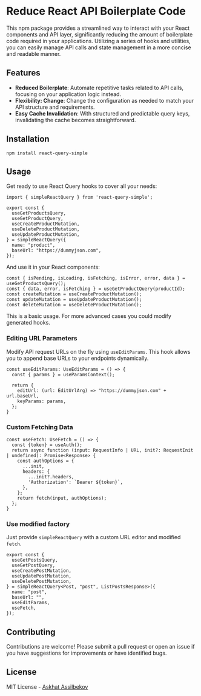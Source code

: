# Reduce React API Boilerplate Code

This npm package provides a streamlined way to interact with your React components and API layer, significantly reducing the amount of boilerplate code required in your applications. Utilizing a series of hooks and utilities, you can easily manage API calls and state management in a more concise and readable manner.

## Features
- **Reduced Boilerplate**: Automate repetitive tasks related to API calls, focusing on your application logic instead.
- **Flexibility: Change**: Change the configuration as needed to match your API structure and requirements.
- **Easy Cache Invalidation**: With structured and predictable query keys, invalidating the cache becomes straightforward.

## Installation

```
npm install react-query-simple
```

## Usage

Get ready to use React Query hooks to cover all your needs:

```
import { simpleReactQuery } from 'react-query-simple';

export const {
  useGetProductsQuery,
  useGetProductQuery,
  useCreateProductMutation,
  useDeleteProductMutation,
  useUpdateProductMutation,
} = simpleReactQuery({
  name: "product",
  baseUrl: "https://dummyjson.com",
});
```

And use it in your React components:

```
const { isPending, isLoading, isFetching, isError, error, data } = useGetProductsQuery();
const { data, error, isFetching } = useGetProductQuery(productId);
const createMutation = useCreateProductMutation();
const updateMutation = useUpdateProductMutation();
const deleteMutation = useDeleteProductMutation();
```

This is a basic usage. For more advanced cases you could modify generated hooks.

### Editing URL Parameters

Modify API request URLs on the fly using `useEditParams`. This hook allows you to append base URLs to your endpoints dynamically.
```
const useEditParams: UseEditParams = () => {
  const { params } = useParamsContext();

  return {
    editUrl: (url: EditUrlArg) => "https://dummyjson.com" + url.baseUrl,
    keyParams: params,
  };
}
```

### Custom Fetching Data

```
const useFetch: UseFetch = () => {
  const {token} = useAuth();
  return async function (input: RequestInfo | URL, init?: RequestInit | undefined): Promise<Response> {
    const authOptions = {
      ...init,
      headers: {
        ...init?.headers,
        'Authorization': `Bearer ${token}`,
      },
    };
    return fetch(input, authOptions);
  };
}
```

### Use modified factory

Just provide `simpleReactQuery` with a custom URL editor and modified `fetch`.

```
export const {
  useGetPostsQuery,
  useGetPostQuery,
  useCreatePostMutation,
  useUpdatePostMutation,
  useDeletePostMutation,
} = simpleReactQuery<Post, "post", ListPostsResponse>({
  name: "post",
  baseUrl: "",
  useEditParams,
  useFetch,
});
```

## Contributing
Contributions are welcome! Please submit a pull request or open an issue if you have suggestions for improvements or have identified bugs.

## License
MIT License - [Askhat Assilbekov](https://github.com/assilbekov)